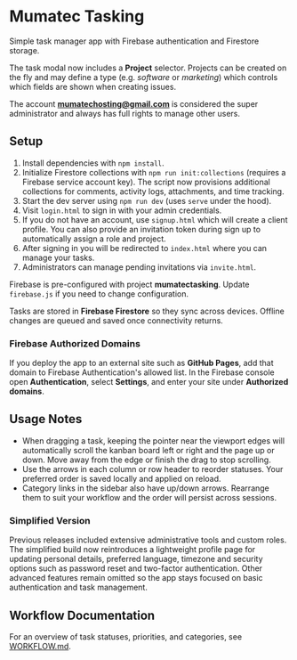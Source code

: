 # Mumatec Tasking

Simple task manager app with Firebase authentication and Firestore storage.

The task modal now includes a **Project** selector. Projects can be created on
the fly and may define a type (e.g. *software* or *marketing*) which controls
which fields are shown when creating issues.

The account **mumatechosting@gmail.com** is considered the super administrator
and always has full rights to manage other users.

## Setup

1. Install dependencies with `npm install`.
2. Initialize Firestore collections with `npm run init:collections` (requires a
   Firebase service account key). The script now provisions additional
   collections for comments, activity logs, attachments, and time tracking.
3. Start the dev server using `npm run dev` (uses `serve` under the hood).
4. Visit `login.html` to sign in with your admin credentials.
5. If you do not have an account, use `signup.html` which will create a client
   profile.
   You can also provide an invitation token during sign up to automatically
   assign a role and project.
6. After signing in you will be redirected to `index.html` where you can manage
   your tasks.
7. Administrators can manage pending invitations via `invite.html`.

Firebase is pre-configured with project **mumatectasking**. Update `firebase.js`
 if you need to change configuration.

Tasks are stored in **Firebase Firestore** so they sync across devices. Offline
changes are queued and saved once connectivity returns.

### Firebase Authorized Domains

If you deploy the app to an external site such as **GitHub Pages**, add that
domain to Firebase Authentication's allowed list. In the Firebase console open
**Authentication**, select **Settings**, and enter your site under
**Authorized domains**.

## Usage Notes

- When dragging a task, keeping the pointer near the viewport edges will
  automatically scroll the kanban board left or right and the page up or down.
  Move away from the edge or finish the drag to stop scrolling.
- Use the arrows in each column or row header to reorder statuses. Your
  preferred order is saved locally and applied on reload.
- Category links in the sidebar also have up/down arrows. Rearrange them to
  suit your workflow and the order will persist across sessions.

### Simplified Version

Previous releases included extensive administrative tools and custom roles.
The simplified build now reintroduces a lightweight profile page for updating
personal details, preferred language, timezone and security options such as
password reset and two-factor authentication. Other advanced features remain
omitted so the app stays focused on basic authentication and task management.

## Workflow Documentation
For an overview of task statuses, priorities, and categories, see [WORKFLOW.md](./WORKFLOW.md).
